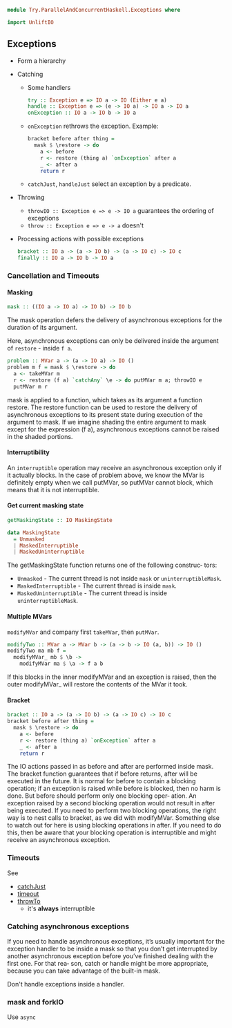 ```haskell
module Try.ParallelAndConcurrentHaskell.Exceptions where

import UnliftIO
```

## Exceptions

- Form a hierarchy
- Catching
  - Some handlers

      ```hs
      try :: Exception e => IO a -> IO (Either e a)
      handle :: Exception e => (e -> IO a) -> IO a -> IO a
      onException :: IO a -> IO b -> IO a
      ```
  - `onException` rethrows the exception. Example:

      ```hs
      bracket before after thing =
        mask $ \restore -> do
          a <- before
          r <- restore (thing a) `onException` after a
          _ <- after a
          return r
      ```
  - `catchJust`, `handleJust` select an exception by a predicate.

- Throwing
  - `throwIO :: Exception e => e -> IO a` guarantees the ordering of exceptions
  - `throw :: Exception e => e -> a` doesn't

- Processing actions with possible exceptions

    ```hs
    bracket :: IO a -> (a -> IO b) -> (a -> IO c) -> IO c
    finally :: IO a -> IO b -> IO a
    ```

### Cancellation and Timeouts

#### Masking

```hs
mask :: ((IO a -> IO a) -> IO b) -> IO b
```

The mask operation defers the delivery of asynchronous exceptions for the duration of
its argument.

Here, asynchronous exceptions can only be delivered inside the argument of `restore` - inside `f a`.

```haskell
problem :: MVar a -> (a -> IO a) -> IO ()
problem m f = mask $ \restore -> do
  a <- takeMVar m
  r <- restore (f a) `catchAny` \e -> do putMVar m a; throwIO e
  putMVar m r
```

mask is applied to a function, which takes as its argument a function restore. The
restore function can be used to restore the delivery of asynchronous exceptions to its
present state during execution of the argument to mask. If we imagine shading the entire
argument to mask except for the expression (f a), asynchronous exceptions cannot be
raised in the shaded portions.

#### Interruptibility

An `interruptible` operation may receive an asynchronous exception only if it actually blocks.
In the case of problem above, we know the MVar is definitely empty when we call putMVar,
so putMVar cannot block, which means that it is not interruptible.

#### Get current masking state

```hs
getMaskingState :: IO MaskingState

data MaskingState
  = Unmasked
  | MaskedInterruptible
  | MaskedUninterruptible
```

The getMaskingState function returns one of the following construc‐
tors:
- `Unmasked` - The current thread is not inside `mask` or `uninterruptibleMask`.
- `MaskedInterruptible` - The current thread is inside `mask`.
- `MaskedUninterruptible` - The current thread is inside `uninterruptibleMask`.

#### Multiple MVars

`modifyMVar` and company first `takeMVar`, then `putMVar`.

```haskell
modifyTwo :: MVar a -> MVar b -> (a -> b -> IO (a, b)) -> IO ()
modifyTwo ma mb f =
  modifyMVar_ mb $ \b ->
    modifyMVar ma $ \a -> f a b
```

If this blocks in the inner modifyMVar and an exception is raised, then the outer modifyMVar_ will restore the contents of the MVar it took.

#### Bracket

```hs
bracket :: IO a -> (a -> IO b) -> (a -> IO c) -> IO c
bracket before after thing =
  mask $ \restore -> do
    a <- before
    r <- restore (thing a) `onException` after a
    _ <- after a
    return r
```

The IO actions passed in as before and after are performed inside mask. The bracket
function guarantees that if before returns, after will be executed in the future. It is
normal for before to contain a blocking operation; if an exception is raised while before
is blocked, then no harm is done. But before should perform only one blocking oper‐
ation. An exception raised by a second blocking operation would not result in after
being executed. If you need to perform two blocking operations, the right way is to nest
calls to bracket, as we did with modifyMVar.
Something else to watch out for here is using blocking operations in after. If you need
to do this, then be aware that your blocking operation is interruptible and might receive
an asynchronous exception.

### Timeouts

See
- [catchJust](https://hackage.haskell.org/package/base-4.18.0.0/docs/Control-Exception-Base.html#v:catchJust)
- [timeout](https://hackage.haskell.org/package/base-4.18.0.0/docs/System-Timeout.html#v:timeout)
- [throwTo](https://hackage.haskell.org/package/base-4.18.0.0/docs/Control-Concurrent.html#v:throwTo)
  - it's **always** interruptible

### Catching asynchronous exceptions

If you need to handle asynchronous exceptions, it’s usually important
for the exception handler to be inside a mask so that you don’t get interrupted by another
asynchronous exception before you’ve finished dealing with the first one. For that rea‐
son, catch or handle might be more appropriate, because you can take advantage of
the built-in mask.

Don't handle exceptions inside a handler.

### mask and forkIO

Use `async`
